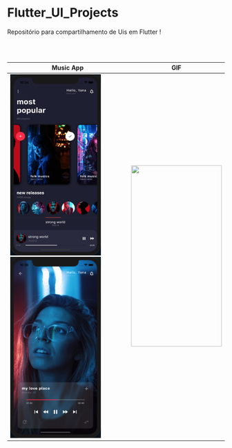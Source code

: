 # Flutter_UI_Projects

Repositório para compartilhamento de Uis em Flutter !

<br><br>


|Music App|GIF|
|:-:|:-:|
|<div align="left"><img width="210" height="420" src="music_app/prints/print_1.png">   <img width="210" height="420"  src="music_app/prints/print_2.png"></div>|<div align="left"><img width="210" height="420" src="music_app/prints/music_appGif.gif"></div> |



 
